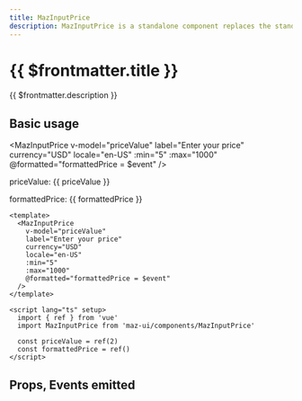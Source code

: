 ```yaml
---
title: MazInputPrice
description: MazInputPrice is a standalone component replaces the standard html input text and format the text enter according with the currency provided
---
```


# {{ $frontmatter.title }}

{{ $frontmatter.description }}

<!--@include: ./../mixins/getting-started.md-->

## Basic usage

<MazInputPrice
  v-model="priceValue"
  label="Enter your price"
  currency="USD"
  locale="en-US"
  :min="5"
  :max="1000"
  @formatted="formattedPrice = $event"
/>

priceValue: {{ priceValue }}

formattedPrice: {{ formattedPrice }}
<script lang="ts" setup>
  import { ref } from 'vue'

  const priceValue = ref(2)
  const formattedPrice = ref()
</script>

```vue
<template>
  <MazInputPrice
    v-model="priceValue"
    label="Enter your price"
    currency="USD"
    locale="en-US"
    :min="5"
    :max="1000"
    @formatted="formattedPrice = $event"
  />
</template>

<script lang="ts" setup>
  import { ref } from 'vue'
  import MazInputPrice from 'maz-ui/components/MazInputPrice'

  const priceValue = ref(2)
  const formattedPrice = ref()
</script>
```

## Props, Events emitted

<ComponentPropDoc component="MazInputPrice" />
